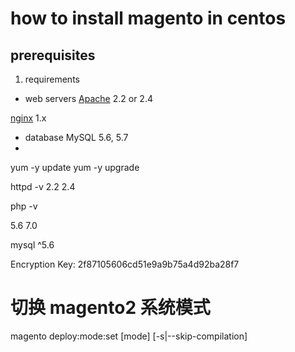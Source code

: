 # how to install magento in centos

## prerequisites

1. requirements

* web servers
[Apache](apache.md) 2.2 or 2.4

[nginx](nginx.md) 1.x

* database
MySQL 5.6, 5.7
* 
yum -y update
yum -y upgrade

httpd -v
2.2 2.4

php -v

5.6  7.0

mysql ^5.6

Encryption Key:
2f87105606cd51e9a9b75a4d92ba28f7

# 切换 magento2 系统模式
magento deploy:mode:set [mode] [-s|--skip-compilation]